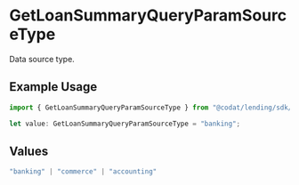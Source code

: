 # GetLoanSummaryQueryParamSourceType

Data source type.

## Example Usage

```typescript
import { GetLoanSummaryQueryParamSourceType } from "@codat/lending/sdk/models/operations";

let value: GetLoanSummaryQueryParamSourceType = "banking";
```

## Values

```typescript
"banking" | "commerce" | "accounting"
```